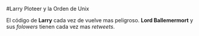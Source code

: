 #Larry Ploteer y la Orden de Unix

El código de **Larry** cada vez de vuelve mas peligroso.
**Lord Ballemermort** y sus *folowers* tienen cada vez mas *retweets*.
